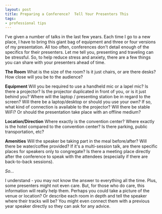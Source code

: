 ```yaml
---
layout: post
title: Preparing a Conference?  Tell Your Presenters This
tags:
- professional tips
---
```


I've given a number of talks in the last few years.  Each time I go to a new place, I have to bring this giant bag of equipment and three or four versions of my presentation.  All too often, conferences don't detail enough of the specifics for their presenters.  Let me tell you, presenting and traveling can be stressful.  So, to help reduce stress and anxiety, there are a few things you can share with your presenters ahead of time.

**The Room**
What is the size of the room?  Is it just chairs, or are there desks?  How close will you be to the audience?  

**Equipment**
Will you be required to use a handheld mic or a lapel mic?  Is there a projector?  Is the projector duplicated in front of you, or is it just behind you?  Where will the laptop / presenting station be in regard to the screen?  Will there be a laptop/desktop or should you use your own?  If so, what kind of connection is available to the projector?  Will there be stable WiFi?  Or should the presentation take place with an offline medium?

**Location/Direction**
Where exactly is the convention center?  Where exactly is the hotel compared to the convention center?  Is there parking, public transportation, etc?

**Amenities**
Will the speaker be taking part in the meal before/after?  Will there be water/coffee provided?  If it's a multi-session talk, are there specific places for speakers only to congregate?  Is there a meeting place directly after the conference to speak with the attendees (especially if there are back-to-back sessions).

_So..._

I understand - you may not know the answer to everything all the time.  Plus, some presenters might not even care.  But, for those who do care, this information will really help them.  Perhaps you could take a picture of the venue or location?  Or describe each room in depth and tell the speaker where their tracks will be?  You might even connect them with a previous year speaker directly so they can ask for any advice.
